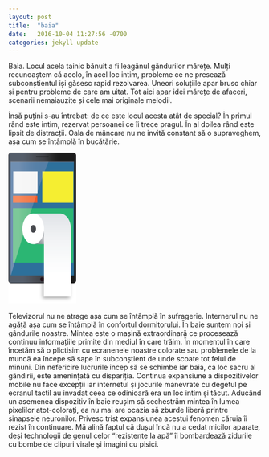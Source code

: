 ```yaml
---
layout: post
title:  "baia"
date:   2016-10-04 11:27:56 -0700
categories: jekyll update
---
```


Baia. Locul acela tainic bănuit a fi leagănul gândurilor mărețe. Mulți recunoaștem că acolo, în acel loc intim, probleme ce ne presează subconștientul iși găsesc rapid rezolvarea. Uneori soluțiile apar brusc chiar și pentru probleme de care am uitat. Tot aici apar idei mărețe de afaceri, scenarii nemaiauzite și cele mai originale melodii.


Însă puțini s-au întrebat: de ce este locul acesta atât de special? În primul rând este intim, rezervat persoanei ce îi trece pragul. În al doilea rând este lipsit de distracții. Oala de mâncare nu ne invită constant să o supraveghem, așa cum se întâmplă în bucătărie.
<!--more-->


<img class="post-image" src="/assets/img/post/android-baie/ab-1.png" alt="smart-phone"/>

Televizorul nu ne atrage așa cum se întâmplă în sufragerie. Internerul nu ne agăță așa cum se întâmplă în confortul dormitorului. În baie suntem noi și gândurile noastre. Mintea este o mașină extraordinară ce procesează continuu informațiile primite din mediul în care trăim. În momentul în care încetăm să o plictisim cu ecranenele noastre colorate sau problemele de la muncă ea începe să sape în subconștient de unde scoate tot felul de minuni.
Din nefericire lucrurile încep să se schimbe iar baia, ca loc sacru al gândirii, este amenințată cu dispariția.
Continua expansiune a dispozitivelor mobile nu face excepții iar internetul și jocurile manevrate cu degetul pe ecranul tactil au invadat ceea ce odinioară era un loc intim și tăcut. Aducând un asemenea dispozitiv în baie reușim să sechestrăm mintea în lumea pixelilor atot-colorați, ea nu mai are ocazia să zburde liberă printre sinapsele neuronilor.
Privesc trist expansiunea acestui fenomen căruia îi rezist în continuare. Mă alină faptul că dușul încă nu a cedat micilor aparate, deși technologii de genul celor “rezistente la apă” îi bombardează zidurile cu bombe de clipuri virale și imagini cu pisici.
